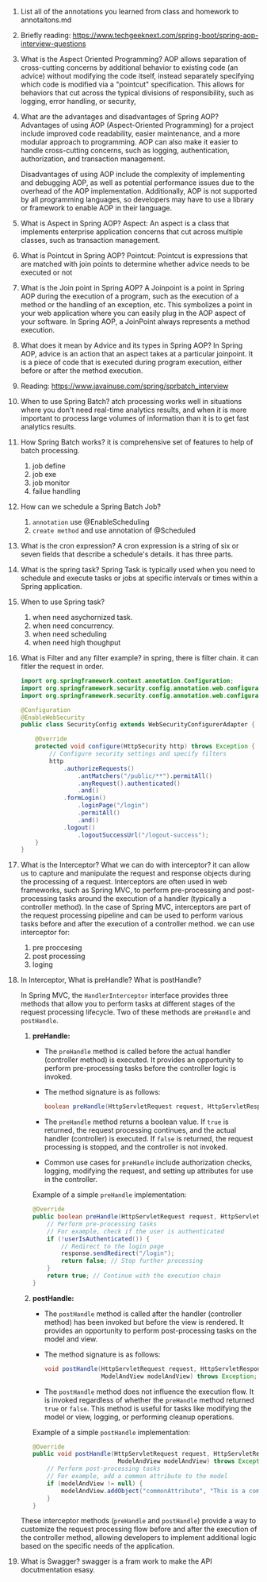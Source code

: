 1. List all of the annotations you learned from class and homework to annotaitons.md
2. Briefly reading: <https://www.techgeeknext.com/spring-boot/spring-aop-interview-questions>
3. What is the Aspect Oriented Programming?
   AOP allows separation of cross-cutting concerns by additional behavior to existing code (an advice) without modifying the code itself, instead separately specifying which code is modified via a "pointcut" specification. This allows for behaviors that cut across the typical divisions of responsibility, such as logging, error handling, or security,
4. What are the advantages and disadvantages of Spring AOP?
   Advantages of using AOP (Aspect-Oriented Programming) for a project include improved code readability, easier maintenance, and a more modular approach to programming. AOP can also make it easier to handle cross-cutting concerns, such as logging, authentication, authorization, and transaction management.

    Disadvantages of using AOP include the complexity of implementing and debugging AOP, as well as potential performance issues due to the overhead of the AOP implementation. Additionally, AOP is not supported by all programming languages, so developers may have to use a library or framework to enable AOP in their language.

5. What is Aspect in Spring AOP?
   Aspect: An aspect is a class that implements enterprise application concerns that cut across multiple classes, such as transaction management.

6. What is Pointcut in Spring AOP?
   Pointcut: Pointcut is expressions that are matched with join points to determine whether advice needs to be executed or not

7. What is the Join point in Spring AOP?
   A Joinpoint is a point in Spring AOP during the execution of a program, such as the execution of a method or the handling of an exception, etc. This symbolizes a point in your web application where you can easily plug in the AOP aspect of your software. In Spring AOP, a JoinPoint always represents a method execution.
8. What does it mean by Advice and its types in Spring AOP?
   In Spring AOP, advice is an action that an aspect takes at a particular joinpoint. It is a piece of code that is executed during program execution, either before or after the method execution.
9. Reading: <https://www.javainuse.com/spring/sprbatch_interview>
10. When to use Spring Batch?
    atch processing works well in situations where you don't need real-time analytics results, and when it is more important to process large volumes of information than it is to get fast analytics results.
11. How Spring Batch works?
    it is comprehensive set of features to help of batch processing.
    1. job define
    2. job exe
    3. job monitor
    4. failue handling
12. How can we schedule a Spring Batch Job?
    1. `annotation` use @EnableScheduling
    2. `create method` and use annotation of @Scheduled
13. What is the cron expression?
    A cron expression is a string of six or seven fields that describe a schedule's details. it has three parts.
14. What is the spring task?
    Spring Task is typically used when you need to schedule and execute tasks or jobs at specific intervals or times within a Spring application.
15. When to use Spring task?
    1. when need asychornized task.
    2. when need concurrency.
    3. when need scheduling
    4. when need high thoughput
16. What is Filter and any filter example?
    in spring, there is filter chain. it can fitler the request in order.

    ```java
    import org.springframework.context.annotation.Configuration;
    import org.springframework.security.config.annotation.web.configuration.EnableWebSecurity;
    import org.springframework.security.config.annotation.web.configuration.WebSecurityConfigurerAdapter;

    @Configuration
    @EnableWebSecurity
    public class SecurityConfig extends WebSecurityConfigurerAdapter {

        @Override
        protected void configure(HttpSecurity http) throws Exception {
            // Configure security settings and specify filters
            http
                .authorizeRequests()
                    .antMatchers("/public/**").permitAll()
                    .anyRequest().authenticated()
                    .and()
                .formLogin()
                    .loginPage("/login")
                    .permitAll()
                    .and()
                .logout()
                    .logoutSuccessUrl("/logout-success");
        }
    }

    ```

17. What is the Interceptor? What we can do with interceptor?
    it can allow us to capture and manipulate the request and response objects during the processing of a request. Interceptors are often used in web frameworks, such as Spring MVC, to perform pre-processing and post-processing tasks around the execution of a handler (typically a controller method). In the case of Spring MVC, interceptors are part of the request processing pipeline and can be used to perform various tasks before and after the execution of a controller method.
    we can use interceptor for:
    1. pre proccesing
    2. post processing
    3. loging
18. In Interceptor, What is preHandle? What is postHandle?

    In Spring MVC, the `HandlerInterceptor` interface provides three methods that allow you to perform tasks at different stages of the request processing lifecycle. Two of these methods are `preHandle` and `postHandle`.
    1. **preHandle:**
       - The `preHandle` method is called before the actual handler (controller method) is executed. It provides an opportunity to perform pre-processing tasks before the controller logic is invoked.
       - The method signature is as follows:

         ```java
         boolean preHandle(HttpServletRequest request, HttpServletResponse response, Object handler) throws Exception;
         ```

       - The `preHandle` method returns a boolean value. If `true` is returned, the request processing continues, and the actual handler (controller) is executed. If `false` is returned, the request processing is stopped, and the controller is not invoked.
       - Common use cases for `preHandle` include authorization checks, logging, modifying the request, and setting up attributes for use in the controller.

       Example of a simple `preHandle` implementation:

       ```java
       @Override
       public boolean preHandle(HttpServletRequest request, HttpServletResponse response, Object handler) throws Exception {
           // Perform pre-processing tasks
           // For example, check if the user is authenticated
           if (!userIsAuthenticated()) {
               // Redirect to the login page
               response.sendRedirect("/login");
               return false; // Stop further processing
           }
           return true; // Continue with the execution chain
       }
       ```

    2. **postHandle:**
       - The `postHandle` method is called after the handler (controller method) has been invoked but before the view is rendered. It provides an opportunity to perform post-processing tasks on the model and view.
       - The method signature is as follows:

         ```java
         void postHandle(HttpServletRequest request, HttpServletResponse response, Object handler,
                         ModelAndView modelAndView) throws Exception;
         ```

       - The `postHandle` method does not influence the execution flow. It is invoked regardless of whether the `preHandle` method returned `true` or `false`. This method is useful for tasks like modifying the model or view, logging, or performing cleanup operations.

       Example of a simple `postHandle` implementation:

       ```java
       @Override
       public void postHandle(HttpServletRequest request, HttpServletResponse response, Object handler,
                               ModelAndView modelAndView) throws Exception {
           // Perform post-processing tasks
           // For example, add a common attribute to the model
           if (modelAndView != null) {
               modelAndView.addObject("commonAttribute", "This is a common attribute");
           }
       }
       ```

    These interceptor methods (`preHandle` and `postHandle`) provide a way to customize the request processing flow before and after the execution of the controller method, allowing developers to implement additional logic based on the specific needs of the application.
19. What is Swagger?
    swagger is a fram work to make the API docutmentation esasy.
